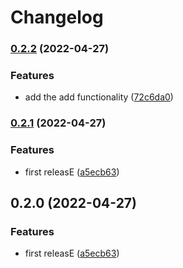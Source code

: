# Changelog

### [0.2.2](https://github.com/martij19/go/compare/two/v0.2.1...two/v0.2.2) (2022-04-27)


### Features

* add the add functionality ([72c6da0](https://github.com/martij19/go/commit/72c6da05148726074c0245a7dfa891f44056ef5a))

### [0.2.1](https://github.com/martij19/go/compare/two-v0.2.0...two-v0.2.1) (2022-04-27)


### Features

* first releasE ([a5ecb63](https://github.com/martij19/go/commit/a5ecb63d50b54f664f41b3dcb7a260331f105168))

## 0.2.0 (2022-04-27)


### Features

* first releasE ([a5ecb63](https://github.com/martij19/go/commit/a5ecb63d50b54f664f41b3dcb7a260331f105168))
